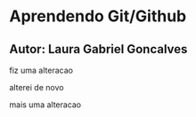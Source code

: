 # Aprendendo Git/Github
## Autor: Laura Gabriel Goncalves

fiz uma alteracao

alterei de novo

mais uma alteracao

